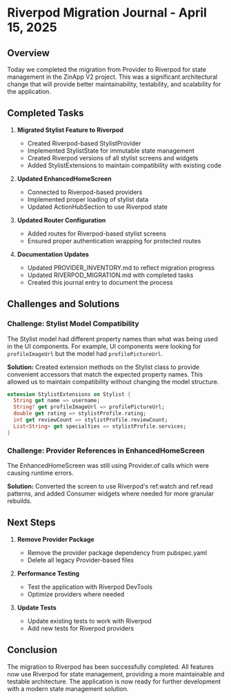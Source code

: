 # Riverpod Migration Journal - April 15, 2025

## Overview

Today we completed the migration from Provider to Riverpod for state management in the ZinApp V2 project. This was a significant architectural change that will provide better maintainability, testability, and scalability for the application.

## Completed Tasks

1. **Migrated Stylist Feature to Riverpod**
   - Created Riverpod-based StylistProvider
   - Implemented StylistState for immutable state management
   - Created Riverpod versions of all stylist screens and widgets
   - Added StylistExtensions to maintain compatibility with existing code

2. **Updated EnhancedHomeScreen**
   - Connected to Riverpod-based providers
   - Implemented proper loading of stylist data
   - Updated ActionHubSection to use Riverpod state

3. **Updated Router Configuration**
   - Added routes for Riverpod-based stylist screens
   - Ensured proper authentication wrapping for protected routes

4. **Documentation Updates**
   - Updated PROVIDER_INVENTORY.md to reflect migration progress
   - Updated RIVERPOD_MIGRATION.md with completed tasks
   - Created this journal entry to document the process

## Challenges and Solutions

### Challenge: Stylist Model Compatibility

The Stylist model had different property names than what was being used in the UI components. For example, UI components were looking for `profileImageUrl` but the model had `profilePictureUrl`.

**Solution:** Created extension methods on the Stylist class to provide convenient accessors that match the expected property names. This allowed us to maintain compatibility without changing the model structure.

```dart
extension StylistExtensions on Stylist {
  String get name => username;
  String? get profileImageUrl => profilePictureUrl;
  double get rating => stylistProfile.rating;
  int get reviewCount => stylistProfile.reviewCount;
  List<String> get specialties => stylistProfile.services;
}
```

### Challenge: Provider References in EnhancedHomeScreen

The EnhancedHomeScreen was still using Provider.of calls which were causing runtime errors.

**Solution:** Converted the screen to use Riverpod's ref.watch and ref.read patterns, and added Consumer widgets where needed for more granular rebuilds.

## Next Steps

1. **Remove Provider Package**
   - Remove the provider package dependency from pubspec.yaml
   - Delete all legacy Provider-based files

2. **Performance Testing**
   - Test the application with Riverpod DevTools
   - Optimize providers where needed

3. **Update Tests**
   - Update existing tests to work with Riverpod
   - Add new tests for Riverpod providers

## Conclusion

The migration to Riverpod has been successfully completed. All features now use Riverpod for state management, providing a more maintainable and testable architecture. The application is now ready for further development with a modern state management solution.
